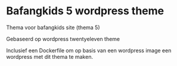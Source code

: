 # Bafangkids 5 wordpress theme

Thema voor bafangkids site (thema 5)

Gebaseerd op wordpress twentyeleven theme

Inclusief een Dockerfile om op basis van een wordpress image een wordpress met dit thema te maken.


